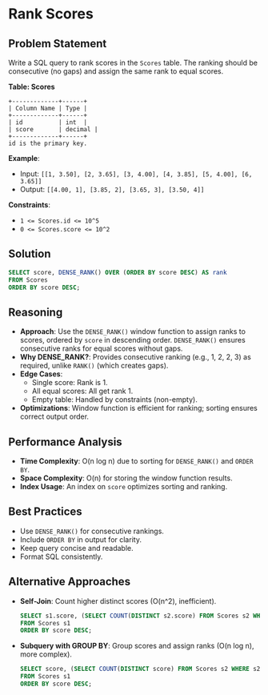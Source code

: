 # Rank Scores

## Problem Statement
Write a SQL query to rank scores in the `Scores` table. The ranking should be consecutive (no gaps) and assign the same rank to equal scores.

**Table: Scores**
```
+-------------+------+
| Column Name | Type |
+-------------+------+
| id          | int  |
| score       | decimal |
+-------------+------+
id is the primary key.
```

**Example**:
- Input: `[[1, 3.50], [2, 3.65], [3, 4.00], [4, 3.85], [5, 4.00], [6, 3.65]]`
- Output: `[[4.00, 1], [3.85, 2], [3.65, 3], [3.50, 4]]`

**Constraints**:
- `1 <= Scores.id <= 10^5`
- `0 <= Scores.score <= 10^2`

## Solution
```sql
SELECT score, DENSE_RANK() OVER (ORDER BY score DESC) AS rank
FROM Scores
ORDER BY score DESC;
```

## Reasoning
- **Approach**: Use the `DENSE_RANK()` window function to assign ranks to scores, ordered by `score` in descending order. `DENSE_RANK()` ensures consecutive ranks for equal scores without gaps.
- **Why DENSE_RANK?**: Provides consecutive ranking (e.g., 1, 2, 2, 3) as required, unlike `RANK()` (which creates gaps).
- **Edge Cases**:
  - Single score: Rank is 1.
  - All equal scores: All get rank 1.
  - Empty table: Handled by constraints (non-empty).
- **Optimizations**: Window function is efficient for ranking; sorting ensures correct output order.

## Performance Analysis
- **Time Complexity**: O(n log n) due to sorting for `DENSE_RANK()` and `ORDER BY`.
- **Space Complexity**: O(n) for storing the window function results.
- **Index Usage**: An index on `score` optimizes sorting and ranking.

## Best Practices
- Use `DENSE_RANK()` for consecutive rankings.
- Include `ORDER BY` in output for clarity.
- Keep query concise and readable.
- Format SQL consistently.

## Alternative Approaches
- **Self-Join**: Count higher distinct scores (O(n^2), inefficient).
  ```sql
  SELECT s1.score, (SELECT COUNT(DISTINCT s2.score) FROM Scores s2 WHERE s2.score > s1.score) + 1 AS rank
  FROM Scores s1
  ORDER BY score DESC;
  ```
- **Subquery with GROUP BY**: Group scores and assign ranks (O(n log n), more complex).
  ```sql
  SELECT score, (SELECT COUNT(DISTINCT score) FROM Scores s2 WHERE s2.score > s1.score) + 1 AS rank
  FROM Scores s1
  ORDER BY score DESC;
  ```